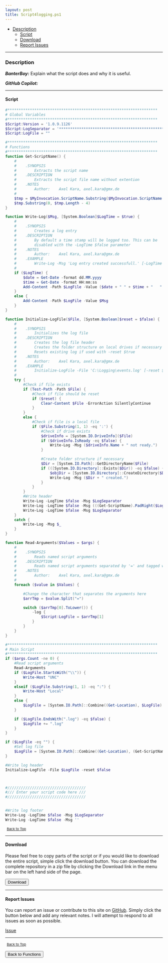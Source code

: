 ```yaml
---
layout: post
title: Script4logging.ps1
---
```


- [Description](#description)
  - [Script](#script)
  - [Download](#download)
  - [Report Issues](#report-issues)

---

### Description

**_BanterBoy:_** Explain what the script does and why it is useful.

**_GitHub Copilot:_**

---

#### Script

```powershell
#*******************************************************************
# Global Variables
#*******************************************************************
$Script:Version = '1.0.9.1126'
$Script:LogSeparator = '*******************************************************************************'
$Script:LogFile = ""

#*******************************************************************
# Functions
#*******************************************************************
function Get-ScriptName() {
	#
	# 	 .SYNOPSIS
	# 	     Extracts the script name
	# 	 .DESCRIPTION
	# 	     Extracts the script file name without extention
	# 	 .NOTES
	#		 Author:    Axel Kara, axel.kara@gmx.de
	#
	$tmp = $MyInvocation.ScriptName.Substring($MyInvocation.ScriptName.LastIndexOf('\') + 1)
	$tmp.Substring(0, $tmp.Length - 4)
}

function Write-Log($Msg, [System.Boolean]$LogTime = $true) {
	#
	# 	 .SYNOPSIS
	# 	     Creates a log entry
	# 	 .DESCRIPTION
	# 	     By default a time stamp will be logged too. This can be
	#        disabled with the -LogTime $false parameter
	# 	 .NOTES
	#		 Author:    Axel Kara, axel.kara@gmx.de
	# 	 .EXAMPLE
	# 	     Write-Log -Msg 'Log entry created successfull.' [-LogTime $false]
	#
	if ($LogTime) {
		$date = Get-Date -format dd.MM.yyyy
		$time = Get-Date -format HH:mm:ss
		Add-Content -Path $LogFile -Value ($date + " " + $time + "   " + $Msg)
	}
	else {
		Add-Content -Path $LogFile -Value $Msg
	}
}

function Initialize-LogFile($File, [System.Boolean]$reset = $false) {
	#
	# 	 .SYNOPSIS
	# 	     Initializes the log file
	# 	 .DESCRIPTION
	#		 Creates the log file header
	# 	     Creates the folder structure on local drives if necessary
	#        Resets existing log if used with -reset $true
	# 	 .NOTES
	#		 Author:    Axel Kara, axel.kara@gmx.de
	# 	 .EXAMPLE
	# 	     Initialize-LogFile -File 'C:\Logging\events.log' [-reset $true]
	#
	try {
		#Check if file exists
		if (Test-Path -Path $File) {
			#Check if file should be reset
			if ($reset) {
				Clear-Content $File -ErrorAction SilentlyContinue
			}
		}
		else {
			#Check if file is a local file
			if ($File.Substring(1, 1) -eq ':') {
				#Check if drive exists
				$driveInfo = [System.IO.DriveInfo]($File)
				if ($driveInfo.IsReady -eq $false) {
					Write-Log -Msg ($driveInfo.Name + " not ready.")
				}

				#Create folder structure if necessary
				$Dir = [System.IO.Path]::GetDirectoryName($File)
				if (([System.IO.Directory]::Exists($Dir)) -eq $false) {
					$objDir = [System.IO.Directory]::CreateDirectory($Dir)
					Write-Log -Msg ($Dir + " created.")
				}
			}
		}
		#Write header
		Write-Log -LogTime $false -Msg $LogSeparator
		Write-Log -LogTime $false -Msg (((Get-ScriptName).PadRight($LogSeparator.Length - ("   Version " + $Version).Length, " ")) + "   Version " + $Version)
		Write-Log -LogTime $false -Msg $LogSeparator
	}
	catch {
		Write-Log -Msg $_
	}
}

function Read-Arguments($Values = $args) {
	#
	# 	 .SYNOPSIS
	# 	     Reads named script arguments
	# 	 .DESCRIPTION
	# 	     Reads named script arguments separated by '=' and tagged with'-' character
	# 	 .NOTES
	#		 Author:    Axel Kara, axel.kara@gmx.de
	#
	foreach ($value in $Values) {

		#Change the character that separates the arguments here
		$arrTmp = $value.Split("=")

		switch ($arrTmp[0].ToLower()) {
			-log {
				$Script:LogFile = $arrTmp[1]
			}
		}
	}
}

#*******************************************************************
# Main Script
#*******************************************************************
if ($args.Count -ne 0) {
	#Read script arguments
	Read-Arguments
	if ($LogFile.StartsWith("\\")) {
		Write-Host "UNC"
	}
	elseif ($LogFile.Substring(1, 1) -eq ":") {
		Write-Host "Local"
	}
	else {
		$LogFile = [System.IO.Path]::Combine((Get-Location), $LogFile)
	}

	if ($LogFile.EndsWith(".log") -eq $false) {
		$LogFile += ".log"
	}
}

if ($LogFile -eq "") {
	#Set log file
	$LogFile = [System.IO.Path]::Combine((Get-Location), (Get-ScriptName) + ".log")
}

#Write log header
Initialize-LogFile -File $LogFile -reset $false



#///////////////////////////////////
#/// Enter your script code here ///
#///////////////////////////////////


#Write log footer
Write-Log -LogTime $false -Msg $LogSeparator
Write-Log -LogTime $false -Msg ''
```

<span style="font-size:11px;"><a href="#"><i class="fas fa-caret-up" aria-hidden="true" style="color: white; margin-right:5px;"></i>Back to Top</a></span>

---

#### Download

Please feel free to copy parts of the script or if you would like to download the entire script, simple click the download button. You can download the complete repository in a zip file by clicking the Download link in the menu bar on the left hand side of the page.

<button class="btn" type="submit" onclick="window.open('/PowerShell/functions/Script4logging.ps1')">
    <i class="fa fa-cloud-download-alt">
    </i>
        Download
</button>

---

#### Report Issues

You can report an issue or contribute to this site on <a href="https://github.com/BanterBoy/scripts-blog/issues">GitHub</a>. Simply click the button below and add any relevant notes. I will attempt to respond to all issues as soon as possible.

<!-- Place this tag where you want the button to render. -->

<a class="github-button" href="https://github.com/BanterBoy/scripts-blog/issues/new?title=Script4logging.ps1&body=There is a problem with this function. Please find details below." data-show-count="true" aria-label="Issue BanterBoy/scripts-blog on GitHub">Issue</a>

---

<span style="font-size:11px;"><a href="#"><i class="fas fa-caret-up" aria-hidden="true" style="color: white; margin-right:5px;"></i>Back to Top</a></span>

<a href="/menu/_pages/functions.html">
    <button class="btn">
        <i class='fas fa-reply'>
        </i>
            Back to Functions
    </button>
</a>

[1]: http://ecotrust-canada.github.io/markdown-toc
[2]: https://github.com/googlearchive/code-prettify
